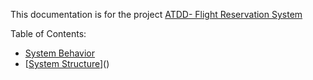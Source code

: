 This documentation is for the project [ATDD- Flight Reservation System](https://github.com/ArkCase/atdd-flight-reserve)

Table of Contents:

- [System Behavior](system-behavior.md)
- [[System Structure](system-structure.md)]()
